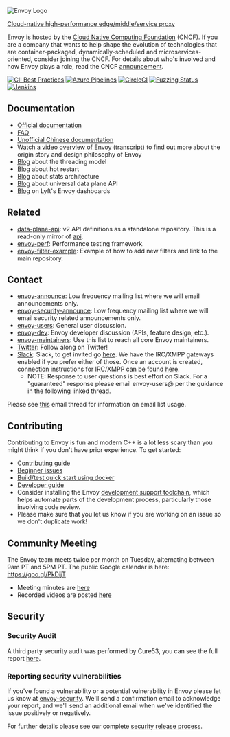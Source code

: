 ![Envoy Logo](https://github.com/envoyproxy/artwork/blob/master/PNG/Envoy_Logo_Final_PANTONE.png)

[Cloud-native high-performance edge/middle/service proxy](https://www.envoyproxy.io/)

Envoy is hosted by the [Cloud Native Computing Foundation](https://cncf.io) (CNCF). If you are a
company that wants to help shape the evolution of technologies that are container-packaged,
dynamically-scheduled and microservices-oriented, consider joining the CNCF. For details about who's
involved and how Envoy plays a role, read the CNCF
[announcement](https://www.cncf.io/blog/2017/09/13/cncf-hosts-envoy/).

[![CII Best Practices](https://bestpractices.coreinfrastructure.org/projects/1266/badge)](https://bestpractices.coreinfrastructure.org/projects/1266)
[![Azure Pipelines](https://dev.azure.com/cncf/envoy/_apis/build/status/11?branchName=master)](https://dev.azure.com/cncf/envoy/_build/latest?definitionId=11&branchName=master)
[![CircleCI](https://circleci.com/gh/envoyproxy/envoy/tree/master.svg?style=shield)](https://circleci.com/gh/envoyproxy/envoy/tree/master)
[![Fuzzing Status](https://oss-fuzz-build-logs.storage.googleapis.com/badges/envoy.svg)](https://bugs.chromium.org/p/oss-fuzz/issues/list?sort=-opened&can=1&q=proj:envoy)
[![Jenkins](https://img.shields.io/jenkins/s/https/powerci.osuosl.org/job/build-envoy-master/badge/icon/.svg?label=ppc64le%20build)](http://powerci.osuosl.org/job/build-envoy-master/)

## Documentation

* [Official documentation](https://www.envoyproxy.io/)
* [FAQ](https://www.envoyproxy.io/docs/envoy/latest/faq/overview)
* [Unofficial Chinese documentation](https://github.com/servicemesher/envoy/)
* Watch [a video overview of Envoy](https://www.youtube.com/watch?v=RVZX4CwKhGE)
([transcript](https://www.microservices.com/talks/lyfts-envoy-monolith-service-mesh-matt-klein/))
to find out more about the origin story and design philosophy of Envoy
* [Blog](https://medium.com/@mattklein123/envoy-threading-model-a8d44b922310) about the threading model
* [Blog](https://medium.com/@mattklein123/envoy-hot-restart-1d16b14555b5) about hot restart
* [Blog](https://medium.com/@mattklein123/envoy-stats-b65c7f363342) about stats architecture
* [Blog](https://medium.com/@mattklein123/the-universal-data-plane-api-d15cec7a) about universal data plane API
* [Blog](https://medium.com/@mattklein123/lyfts-envoy-dashboards-5c91738816b1) on Lyft's Envoy dashboards

## Related

* [data-plane-api](https://github.com/envoyproxy/data-plane-api): v2 API definitions as a standalone
  repository. This is a read-only mirror of [api](api/).
* [envoy-perf](https://github.com/envoyproxy/envoy-perf): Performance testing framework.
* [envoy-filter-example](https://github.com/envoyproxy/envoy-filter-example): Example of how to add new filters
  and link to the main repository.

## Contact

* [envoy-announce](https://groups.google.com/forum/#!forum/envoy-announce): Low frequency mailing
  list where we will email announcements only.
* [envoy-security-announce](https://groups.google.com/forum/#!forum/envoy-security-announce): Low frequency mailing
  list where we will email security related announcements only.
* [envoy-users](https://groups.google.com/forum/#!forum/envoy-users): General user discussion.
* [envoy-dev](https://groups.google.com/forum/#!forum/envoy-dev): Envoy developer discussion (APIs,
  feature design, etc.).
* [envoy-maintainers](https://groups.google.com/forum/#!forum/envoy-maintainers): Use this list
  to reach all core Envoy maintainers.
* [Twitter](https://twitter.com/EnvoyProxy/): Follow along on Twitter!
* [Slack](https://envoyproxy.slack.com/): Slack, to get invited go [here](https://envoyslack.cncf.io).
  We have the IRC/XMPP gateways enabled if you prefer either of those. Once an account is created,
  connection instructions for IRC/XMPP can be found [here](https://envoyproxy.slack.com/account/gateways).
  * NOTE: Response to user questions is best effort on Slack. For a "guaranteed" response please email
    envoy-users@ per the guidance in the following linked thread.

Please see [this](https://groups.google.com/forum/#!topic/envoy-announce/l9zjYsnS3TY) email thread
for information on email list usage.

## Contributing

Contributing to Envoy is fun and modern C++ is a lot less scary than you might think if you don't
have prior experience. To get started:

* [Contributing guide](CONTRIBUTING.md)
* [Beginner issues](https://github.com/envoyproxy/envoy/issues?q=is%3Aopen+is%3Aissue+label%3Abeginner)
* [Build/test quick start using docker](ci#building-and-running-tests-as-a-developer)
* [Developer guide](DEVELOPER.md)
* Consider installing the Envoy [development support toolchain](https://github.com/envoyproxy/envoy/blob/main/support/README.md), which helps automate parts of the development process, particularly those involving code review.
* Please make sure that you let us know if you are working on an issue so we don't duplicate work!

## Community Meeting

The Envoy team meets twice per month on Tuesday, alternating between 9am PT and 5PM PT. The public
Google calendar is here: https://goo.gl/PkDijT

* Meeting minutes are [here](https://goo.gl/5Cergb)
* Recorded videos are posted [here](https://www.youtube.com/channel/UCvqbFHwN-nwalWPjPUKpvTA/videos?view=0&sort=dd&shelf_id=1)

## Security

### Security Audit

A third party security audit was performed by Cure53, you can see the full report [here](docs/SECURITY_AUDIT.pdf).

### Reporting security vulnerabilities

If you've found a vulnerability or a potential vulnerability in Envoy please let us know at
[envoy-security](mailto:envoy-security@googlegroups.com). We'll send a confirmation
email to acknowledge your report, and we'll send an additional email when we've identified the issue
positively or negatively.

For further details please see our complete [security release process](SECURITY.md).
